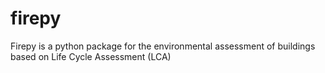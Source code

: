 # firepy

Firepy is a python package for the environmental assessment of buildings based on Life Cycle Assessment (LCA)

